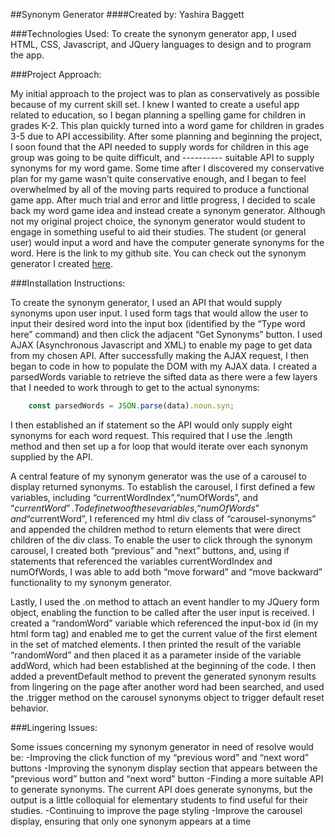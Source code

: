 
##Synonym Generator
####Created by: Yashira Baggett


###Technologies Used:
To create the synonym generator app, I used HTML, CSS, Javascript, and JQuery languages to design and to program the app.

###Project Approach:

My initial approach to the project was to plan as conservatively as possible because of my current skill set. I knew I wanted to create a useful app related to education, so I began planning a spelling game for children in grades K-2. This plan quickly turned into a word game for children in grades 3-5 due to API accessibility. After some planning and beginning the project, I soon found that the API needed to supply words for children in this age group was going to be quite difficult, and ---------- suitable API to supply synonyms for my word game. Some time after I discovered my conservative plan for my game wasn’t quite conservative enough, and I began to feel overwhelmed by all of the moving parts required to produce a functional game app. After much trial and error and little progress, I decided to scale back my word game idea and instead create a synonym generator. Although not my original project choice, the synonym generator would student to engage in something useful to aid their studies. The student (or general user) would input a word and have the computer generate synonyms for the word.
Here is the link to my github site. You can check out the synonym generator I created [here](https://github.com/yashira85/yashira85.github.io).

###Installation Instructions:

To create the synonym generator, I used an API that would supply synonyms upon user input. I used form tags that would allow the user to input their desired word into the input box (identified by the “Type word here” command) and then click the adjacent “Get Synonyms” button. I used AJAX (Asynchronous Javascript and XML) to enable my page to get data from my chosen API. After successfully making the AJAX request, I then began to code in how to populate the DOM with my AJAX data. I created a parsedWords variable to retrieve the sifted data as there were a few layers that I needed to work through to get to the actual synonyms:
```javascript
	const parsedWords = JSON.parse(data).noun.syn;
  ```
I then established an if statement so the API would only supply eight synonyms for each word request. This required that I use the .length method and then set up a for loop that would iterate over each synonym supplied by the API.

A central feature of my synonym generator was the use of a carousel to display returned synonyms. To establish the carousel, I first defined a few variables, including “currentWordIndex”,“numOfWords”, and “$currentWord”. To define two of these variables, “numOfWords” and “$currentWord”, I referenced my html div class of “carousel-synonyms” and appended the children method to return elements that were direct children of the div class. To enable the user to click through the synonym carousel, I created both “previous” and “next” buttons, and, using if statements that referenced the variables currentWordIndex and numOfWords, I was able to add both “move forward” and “move backward” functionality to my synonym generator.

Lastly, I used the .on method to attach an event handler to my JQuery form object, enabling the function to be called after the user input is received. I created a “randomWord” variable which referenced the input-box id (in my html form tag) and enabled me to get the current value of the first element in the set of matched elements. I then printed the result of the variable “randomWord” and then placed it as a parameter inside of the variable addWord, which had been established at the beginning of the code. I then added a preventDefault method to prevent the generated synonym results from lingering on the page after another word had been searched, and used the .trigger method on the carousel synonyms object to trigger default reset behavior.

###Lingering Issues:

Some issues concerning my synonym generator in need of resolve would be:
-Improving the click function of my “previous word” and “next word” buttons
-Improving the synonym display section that appears between the “previous word” button and “next word” button
-Finding a more suitable API to generate synonyms. The current API does generate synonyms, but the output is a little colloquial for elementary students to find useful for their studies.
-Continuing to improve the page styling
-Improve the carousel display, ensuring that only one synonym appears at a time
